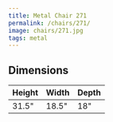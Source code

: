 ```yaml
---
title: Metal Chair 271
permalink: /chairs/271/
image: chairs/271.jpg
tags: metal
---
```

## Dimensions

Height | Width  | Depth
-------|--------|-------
31.5"  | 18.5"  | 18"